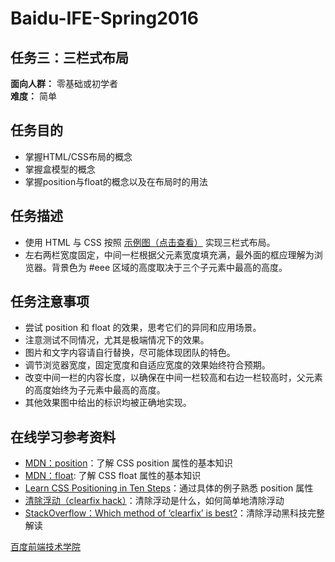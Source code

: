 ﻿# Baidu-IFE-Spring2016
任务三：三栏式布局
------------
**面向人群：**
零基础或初学者  
**难度：**
简单

任务目的
---------
* 掌握HTML/CSS布局的概念
* 掌握盒模型的概念
* 掌握position与float的概念以及在布局时的用法

任务描述
--------
* 使用 HTML 与 CSS 按照 [示例图（点击查看）](http://7xrp04.com1.z0.glb.clouddn.com/task_1_3_1.png) 实现三栏式布局。
* 左右两栏宽度固定，中间一栏根据父元素宽度填充满，最外面的框应理解为浏览器。背景色为 #eee 区域的高度取决于三个子元素中最高的高度。

任务注意事项
----------
* 尝试 position 和 float 的效果，思考它们的异同和应用场景。
* 注意测试不同情况，尤其是极端情况下的效果。
* 图片和文字内容请自行替换，尽可能体现团队的特色。
* 调节浏览器宽度，固定宽度和自适应宽度的效果始终符合预期。
* 改变中间一栏的内容长度，以确保在中间一栏较高和右边一栏较高时，父元素的高度始终为子元素中最高的高度。
* 其他效果图中给出的标识均被正确地实现。

在线学习参考资料
------------
* [MDN：position](https://developer.mozilla.org/zh-CN/docs/Web/CSS/position)：了解 CSS position 属性的基本知识
* [MDN：float](https://developer.mozilla.org/zh-CN/docs/Web/Guide/CSS/Getting_started): 了解 CSS float 属性的基本知识
* [Learn CSS Positioning in Ten Steps](http://www.barelyfitz.com/screencast/html-training/css/positioning/)：通过具体的例子熟悉 position 属性
* [清除浮动（clearfix hack）](http://zh.learnlayout.com/clearfix.html)：清除浮动是什么，如何简单地清除浮动
* [StackOverflow：Which method of ‘clearfix’ is best?](http://stackoverflow.com/questions/211383/which-method-of-clearfix-is-best)：清除浮动黑科技完整解读

[百度前端技术学院](http://ife.baidu.com/task/detail?taskId=3)


